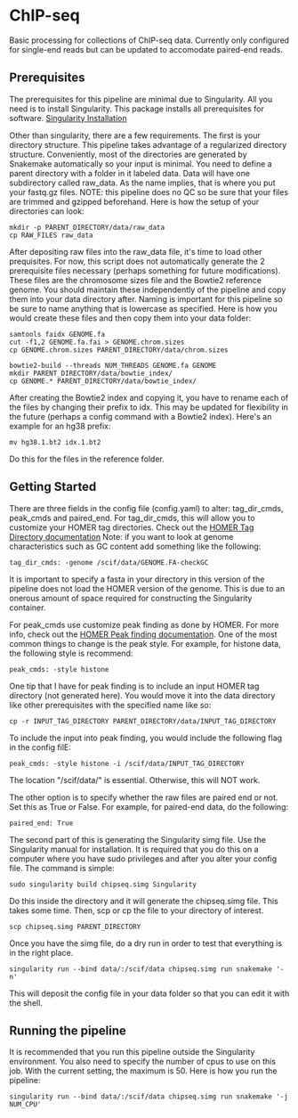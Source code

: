 # ChIP-seq
Basic processing for collections of ChIP-seq data. Currently only configured for single-end reads but can be updated to accomodate paired-end reads.

## Prerequisites
The prerequisites for this pipeline are minimal due to Singularity. All you need is to install Singularity. This package installs all prerequisites for software. [Singularity Installation](http://singularity.lbl.gov/docs-installation)

Other than singularity, there are a few requirements. The first is your directory structure. This pipeline takes advantage of a regularized directory structure. Conveniently, most of the directories are generated by Snakemake automatically so your input is minimal. You need to define a parent directory with a folder in it labeled data. Data will have one subdirectory called raw_data. As the name implies, that is where you put your fastq.gz files. NOTE: this pipeline does no QC so be sure that your files are trimmed and gzipped beforehand. Here is how the setup of your directories can look:
```
mkdir -p PARENT_DIRECTORY/data/raw_data 
cp RAW_FILES raw_data
```
After depositing raw files into the raw_data file, it's time to load other prequisites. For now, this script does not automatically generate the 2 prerequisite files necessary (perhaps something for future modifications). These files are the chromosome sizes file and the Bowtie2 reference genome. You should maintain these independently of the pipeline and copy them into your data directory after. Naming is important for this pipeline so be sure to name anything that is lowercase as specified. Here is how you would create these files and then copy them into your data folder:
```
samtools faidx GENOME.fa
cut -f1,2 GENOME.fa.fai > GENOME.chrom.sizes
cp GENOME.chrom.sizes PARENT_DIRECTORY/data/chrom.sizes

bowtie2-build --threads NUM_THREADS GENOME.fa GENOME
mkdir PARENT_DIRECTORY/data/bowtie_index/
cp GENOME.* PARENT_DIRECTORY/data/bowtie_index/
```
After creating the Bowtie2 index and copying it, you have to rename each of the files by changing their prefix to idx. This may be updated for flexibility in the future (perhaps a config command with a Bowtie2 index). Here's an example for an hg38 prefix:
```
mv hg38.1.bt2 idx.1.bt2
```
Do this for the files in the reference folder.

## Getting Started
There are three fields in the config file (config.yaml) to alter: tag_dir_cmds, peak_cmds and paired_end. 
For tag_dir_cmds, this will allow you to customize your HOMER tag directories. Check out the [HOMER Tag Directory documentation](http://homer.ucsd.edu/homer/ngs/tagDir.html) Note: if you want to look at genome characteristics such as GC content add something like the following:
```
tag_dir_cmds: -genome /scif/data/GENOME.FA-checkGC
```
It is important to specify a fasta in your directory in this version of the pipeline does not load the HOMER version of the genome. This is due to an onerous amount of space required for constructing the Singularity container.

For peak_cmds use customize peak finding as done by HOMER. For more info, check out the [HOMER Peak finding documentation](http://homer.ucsd.edu/homer/ngs/peaks.html). One of the most common things to change is the peak style. For example, for histone data, the following style is recommend:
```
peak_cmds: -style histone
```
One tip that I have for peak finding is to include an input HOMER tag directory (not generated here). You would move it into the data directory like other prerequisites with the specified name like so:
```
cp -r INPUT_TAG_DIRECTORY PARENT_DIRECTORY/data/INPUT_TAG_DIRECTORY
```
To include the input into peak finding, you would include the following flag in the config filE:
```
peak_cmds: -style histone -i /scif/data/INPUT_TAG_DIRECTORY
```
The location "/scif/data/" is essential. Otherwise, this will NOT work.

The other option is to specify whether the raw files are paired end or not. Set this as True or False. For example, for paired-end data, do the following:
```
paired_end: True
```

The second part of this is generating the Singularity simg file. Use the Singularity manual for installation. It is required that you do this on a computer where you have sudo privileges and after you alter your config file. The command is simple:
```
sudo singularity build chipseq.simg Singularity
```
Do this inside the directory and it will generate the chipseq.simg file. This takes some time. Then, scp or cp the file to your directory of interest.
```
scp chipseq.simg PARENT_DIRECTORY
```
Once you have the simg file, do a dry run in order to test that everything is in the right place.
```
singularity run --bind data/:/scif/data chipseq.simg run snakemake '-n'
```
This will deposit the config file in your data folder so that you can edit it with the shell.

## Running the pipeline
It is recommended that you run this pipeline outside the Singularity environment. You also need to specify the number of cpus to use on this job. With the current setting, the maximum is 50. Here is how you run the pipeline:
```
singularity run --bind data/:/scif/data chipseq.simg run snakemake '-j NUM_CPU'
```
